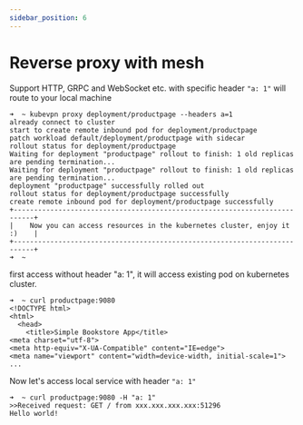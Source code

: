 ```yaml
---
sidebar_position: 6
---
```


# Reverse proxy with mesh

Support HTTP, GRPC and WebSocket etc. with specific header `"a: 1"` will route to your local machine

```shell
➜  ~ kubevpn proxy deployment/productpage --headers a=1
already connect to cluster
start to create remote inbound pod for deployment/productpage
patch workload default/deployment/productpage with sidecar
rollout status for deployment/productpage
Waiting for deployment "productpage" rollout to finish: 1 old replicas are pending termination...
Waiting for deployment "productpage" rollout to finish: 1 old replicas are pending termination...
deployment "productpage" successfully rolled out
rollout status for deployment/productpage successfully
create remote inbound pod for deployment/productpage successfully
+---------------------------------------------------------------------------+
|    Now you can access resources in the kubernetes cluster, enjoy it :)    |
+---------------------------------------------------------------------------+
➜  ~
```

first access without header "a: 1", it will access existing pod on kubernetes cluster.

```shell
➜  ~ curl productpage:9080
<!DOCTYPE html>
<html>
  <head>
    <title>Simple Bookstore App</title>
<meta charset="utf-8">
<meta http-equiv="X-UA-Compatible" content="IE=edge">
<meta name="viewport" content="width=device-width, initial-scale=1">
...
```

Now let's access local service with header `"a: 1"`

```shell
➜  ~ curl productpage:9080 -H "a: 1"
>>Received request: GET / from xxx.xxx.xxx.xxx:51296
Hello world!  
```